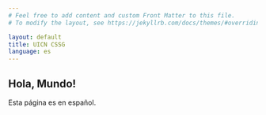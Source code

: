 ```yaml
---
# Feel free to add content and custom Front Matter to this file.
# To modify the layout, see https://jekyllrb.com/docs/themes/#overriding-theme-defaults

layout: default
title: UICN CSSG
language: es
---
```

<div class='container'>
  <div class='row'>
    <div class='col'>
      <h2>Hola, Mundo!</h2>
      <p>
        Esta página es en español.
      </p>
    </div>
  </div>
</div>